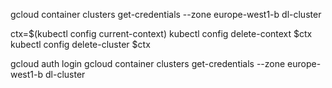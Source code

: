 gcloud container clusters get-credentials --zone europe-west1-b dl-cluster

ctx=$(kubectl config current-context)
kubectl config delete-context $ctx 
kubectl config delete-cluster $ctx


gcloud auth login
gcloud container clusters get-credentials --zone europe-west1-b dl-cluster


